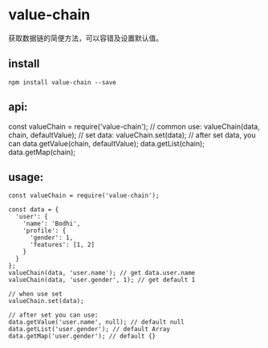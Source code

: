 # value-chain
获取数据链的简便方法，可以容错及设置默认值。

## install

```
npm install value-chain --save
```

## api:

const valueChain = require('value-chain');
// common use:
valueChain(data, chain, defaultValue);
// set data:
valueChain.set(data);
// after set data, you can
data.getValue(chain, defaultValue);
data.getList(chain);
data.getMap(chain);

## usage:

```
const valueChain = require('value-chain');

const data = {
  'user': {
    'name': 'Bodhi',
    'profile': {
      'gender': 1,
      'features': [1, 2]
    }
  }
};
valueChain(data, 'user.name'); // get data.user.name
valueChain(data, 'user.gender', 1); // get default 1

// when use set
valueChain.set(data);

// after set you can use:
data.getValue('user.name', null); // default null
data.getList('user.gender'); // default Array
data.getMap('user.gender'); // default {}
```